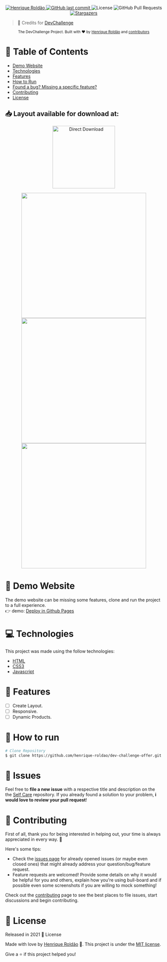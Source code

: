<p align="center">	
   <a href="https://www.linkedin.com/in/henrique-roldao/">
      <img alt="Henrique Roldão" src="https://img.shields.io/badge/-HenriqueRoldão-5965e0?style=flat&logo=Linkedin&logoColor=white" />
   </a>
  
  <a href="https://github.com/henrique-roldao/dev-challenge-offer/commits/master">
    <img alt="GitHub last commit" src="https://img.shields.io/github/last-commit/henrique-roldao/dev-challenge-offer?color=5863d2">
  </a> 
  <img alt="License" src="https://img.shields.io/badge/license-MIT-5965e0">
  <img alt="GitHub Pull Requests" src="https://img.shields.io/github/issues-pr/henrique-roldao/dev-challenge-offer?color=5863d2" />
  <a href="https://github.com/henrique-roldao/nlw-04/stargazers">
    <img alt="Stargazers" src="https://img.shields.io/github/stars/henrique-roldao/dev-challenge-offer?color=5863d2&logo=github">
  </a>
</p>

> :rocket: Credits for <a href="https://www.devchallenge.com.br/">DevChallenge</a>

<div align="center">
  <sub>The DevChallenge Project. Built with ❤︎ by
    <a href="https://github.com/henrique-roldao">Henrique Roldão</a> and
    <a href="https://github.com/henrique-roldao/dev-challenge-offer/graphs/contributors">
      contributors
    </a>
  </sub>
</div>

# :pushpin: Table of Contents

* [Demo Website](#eyes-demo-website)     
* [Technologies](#computer-technologies)
* [Features](#rocket-features)
* [How to Run](#construction_worker-how-to-run)
* [Found a bug? Missing a specific feature?](#bug-issues)
* [Contributing](#tada-contributing)
* [License](#closed_book-license)

<h2 align="left"> 📥 Layout available for download at: </h2>
<p align="center">
    <a title="Download .fig Web" href="https://www.figma.com/file/6f4MnCcCKPPXpkGhalxiqK/Dev-Challenge-Copy?node-id=0%3A1">
        <img alt="Direct Download" src="https://img.shields.io/badge/Download Web-black?style=flat-square&logo=figma&logoColor=red" width="200px" />
    </a>
</p>

<div align="center">
   <img src="./github/screenshot-1.png" width="400px">
   <img src="./github/screenshot-2.png" width="400px">
   <div align="center">
      <img src="./github/screenshot-3.png" width="400px">
   </div>
</div>

# :eyes: Demo Website
The demo website can be missing some features, clone and run the project to a full experience. <br>
👉  demo: [Deploy in Github Pages](https://henrique-roldao.github.io/dev-challenge-offer/)

# :computer: Technologies
This project was made using the follow technologies:

* [HTML](#)      
* [CSS3](#)      
* [Javascript](#)      
     

# :rocket: Features

- [ ] Create Layout.
- [ ] Responsive.
- [ ] Dynamic Products.

# :construction_worker: How to run
```bash
# Clone Repository
$ git clone https://github.com/henrique-roldao/dev-challenge-offer.git
```

# :bug: Issues

Feel free to **file a new issue** with a respective title and description on the the [Self Care](https://github.com/henrique-roldao/dev-challenge-offer/issues) repository. If you already found a solution to your problem, **i would love to review your pull request**!

# :tada: Contributing
First of all, thank you for being interested in helping out, your time is always appreciated in every way. :100:

Here's some tips:

* Check the [issues page](https://github.com/henrique-roldao/dev-challenge-offer/issues) for already opened issues (or maybe even closed ones) that might already address your question/bug/feature request.
* Feature requests are welcomed! Provide some details on why it would be helpful for you and others, explain how you're using bull-board and if possible even some screenshots if you are willing to mock something!

Check out the [contributing](./CONTRIBUTING.md) page to see the best places to file issues, start discussions and begin contributing.

# :closed_book: License

Released in 2021 :closed_book: License

Made with love by [Henrique Roldão](https://github.com/henrique-roldao) 🚀.
This project is under the [MIT license](./LICENSE).


Give a ⭐️ if this project helped you!
